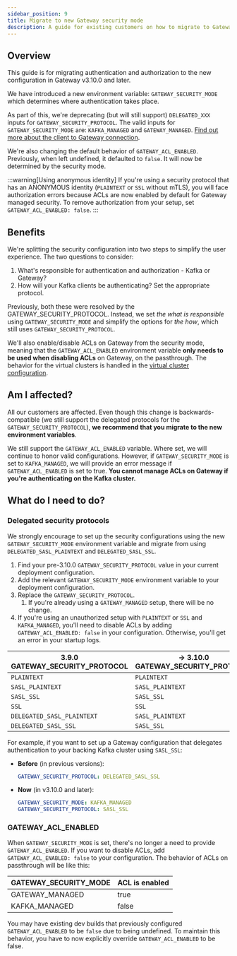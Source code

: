 ```yaml
---
sidebar_position: 9
title: Migrate to new Gateway security mode
description: A guide for existing customers on how to migrate to Gateway security mode
---
```


## Overview

This guide is for migrating authentication and authorization to the new configuration in Gateway v3.10.0 and later.

We have introduced a new environment variable: `GATEWAY_SECURITY_MODE` which determines where authentication takes place.

As part of this, we're deprecating (but will still support) `DELEGATED_XXX` inputs for `GATEWAY_SECURITY_PROTOCOL`. The valid inputs for `GATEWAY_SECURITY_MODE` are: `KAFKA_MANAGED` and `GATEWAY_MANAGED`. [Find out more about the client to Gateway connection](../configuration/env-variables.md#connect-from-clients-to-gateway).

We're also changing the default behavior of `GATEWAY_ACL_ENABLED`. Previously, when left undefined, it defaulted to `false`. It will now be determined by the security mode.

:::warning[Using anonymous identity]
If you're using a security protocol that has an ANONYMOUS identity (`PLAINTEXT` or `SSL` without mTLS), you will face authorization errors because ACLs are now enabled by default for Gateway managed security. To remove authorization from your setup, set `GATEWAY_ACL_ENABLED: false`.
:::

## Benefits

We're splitting the security configuration into two steps to simplify the user experience. The two questions to consider:

1. What's responsible for authentication and authorization - Kafka or Gateway?
1. How will your Kafka clients be authenticating? Set the appropriate protocol.

Previously, both these were resolved by the GATEWAY_SECURITY_PROTOCOL. Instead, we set *the what is responsible* using `GATEWAY_SECURITY_MODE` and simplify the options for *the how*, which still uses `GATEWAY_SECURITY_PROTOCOL`.

We'll also enable/disable ACLs on Gateway from the security mode, meaning that the `GATEWAY_ACL_ENABLED` environment variable **only needs to be used when disabling ACLs** on Gateway, on the passthrough. The behavior for the virtual clusters is handled in the [virtual cluster configuration](/gateway/reference/resources-reference/#virtualcluster).

## Am I affected?

All our customers are affected. Even though this change is backwards-compatible (we still support the delegated protocols for the `GATEWAY_SECURITY_PROTOCOL`), **we recommend that you migrate to the new environment variables**.

We still support the `GATEWAY_ACL_ENABLED` variable. Where set, we will continue to honor valid configurations. However, if `GATEWAY_SECURITY_MODE` is set to `KAFKA_MANAGED`, we will provide an error message if `GATEWAY_ACL_ENABLED` is set to true. **You cannot manage ACLs on Gateway if you're authenticating on the Kafka cluster.**

## What do I need to do?

### Delegated security protocols

We strongly encourage to set up the security configurations using the new `GATEWAY_SECURITY_MODE` environment variable and migrate from using `DELEGATED_SASL_PLAINTEXT` and `DELEGATED_SASL_SSL`.

1. Find your pre-3.10.0 `GATEWAY_SECURITY_PROTOCOL` value in your current deployment configuration.
1. Add the relevant `GATEWAY_SECURITY_MODE` environment variable to your deployment configuration.
1. Replace the `GATEWAY_SECURITY_PROTOCOL`.
    1. If you're already using a `GATEWAY_MANAGED` setup, there will be no change.
1. If you're using an unauthorized setup with `PLAINTEXT` or `SSL` and `KAFKA_MANAGED`, you'll need to disable ACLs by adding `GATEWAY_ACL_ENABLED: false` in your configuration. Otherwise, you'll get an error in your startup logs.

| **3.9.0** GATEWAY_SECURITY_PROTOCOL | → **3.10.0** GATEWAY_SECURITY_PROTOCOL | → **3.10.0**  GATEWAY_SECURITY_MODE |
|-------------------------------------|----------------------------------------|-------------------------------------|
| `PLAINTEXT`                         | `PLAINTEXT`                            | `GATEWAY_MANAGED`                   |
| `SASL_PLAINTEXT`                    | `SASL_PLAINTEXT`                       | `GATEWAY_MANAGED`                   |
| `SASL_SSL`                          | `SASL_SSL`                             | `GATEWAY_MANAGED`                   |
| `SSL`                               | `SSL`                                  | `GATEWAY_MANAGED`                   |
| `DELEGATED_SASL_PLAINTEXT`          | `SASL_PLAINTEXT`                       | `KAFKA_MANAGED`                     |
| `DELEGATED_SASL_SSL`                | `SASL_SSL`                             | `KAFKA_MANAGED`                     |

For example, if you want to set up a Gateway configuration that delegates authentication to your backing Kafka cluster using `SASL_SSL`:

- **Before** (in previous versions):

  ```yaml
  GATEWAY_SECURITY_PROTOCOL: DELEGATED_SASL_SSL
  ```

- **Now** (in v3.10.0 and later):
  
  ```yaml
  GATEWAY_SECURITY_MODE: KAFKA_MANAGED
  GATEWAY_SECURITY_PROTOCOL: SASL_SSL
  ```
  
### GATEWAY_ACL_ENABLED

When `GATEWAY_SECURITY_MODE` is set, there's no longer a need to provide `GATEWAY_ACL_ENABLED`. If you want to disable ACLs, add `GATEWAY_ACL_ENABLED: false` to your configuration. The behavior of ACLs on passthrough will be like this:

| GATEWAY_SECURITY_MODE | ACL is enabled |
|-----------------------|----------------|
| GATEWAY_MANAGED       | true           |
| KAFKA_MANAGED         | false          |

You may have existing dev builds that previously configured `GATEWAY_ACL_ENABLED` to be `false` due to being undefined. To maintain this behavior, you have to now explicitly override `GATEWAY_ACL_ENABLED` to be false.
